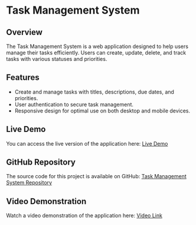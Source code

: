 # Task Management System

## Overview
The Task Management System is a web application designed to help users manage their tasks efficiently. Users can create, update, delete, and track tasks with various statuses and priorities.

## Features
- Create and manage tasks with titles, descriptions, due dates, and priorities.
- User authentication to secure task management.
- Responsive design for optimal use on both desktop and mobile devices.

## Live Demo
You can access the live version of the application here: [Live Demo](https://task-management-system-client-9a5p.onrender.com/)

## GitHub Repository
The source code for this project is available on GitHub: [Task Management System Repository](https://github.com/rounakkumar001/Task-Management-System)

## Video Demonstration
Watch a video demonstration of the application here: [Video Link](https://drive.google.com/file/d/1p-Zg66D9sJSPAqxymzxzJQ4X0w4kEken/view?usp=sharing)
